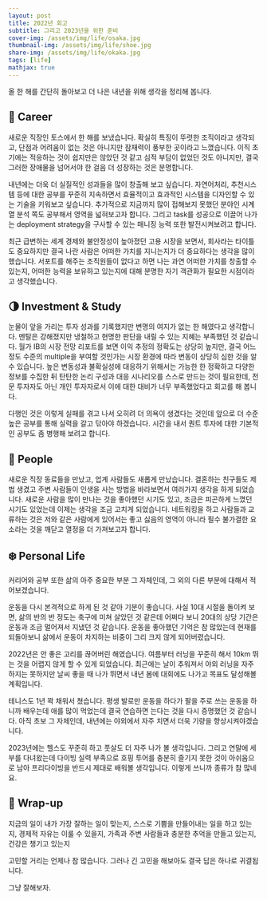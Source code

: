 ```yaml
---
layout: post
title: 2022년 회고
subtitle: 그리고 2023년을 위한 준비
cover-img: /assets/img/life/osaka.jpg
thumbnail-img: /assets/img/life/shoe.jpg
share-img: /assets/img/life/okaka.jpg
tags: [life]
mathjax: true
---
```


올 한 해를 간단히 돌아보고 더 나은 내년을 위해 생각을 정리해 봅니다.  

## 🔨 Career  
새로운 직장인 토스에서 한 해를 보냈습니다. 확실히 특징이 뚜렷한 조직이라고 생각되고, 단점과 어려움이 없는 것은 아니지만 잠재력이 풍부한 곳이라고 느꼈습니다. 이직 초기에는 적응하는 것이 쉽지만은 않았던 것 같고 심적 부담이 없었던 것도 아니지만, 결국 그러한 장애물을 넘어서야 한 걸음 더 성장하는 것은 분명합니다.  

내년에는 더욱 더 실질적인 성과들을 많이 창출해 보고 싶습니다. 자연어처리, 추천시스템 등에 대한 공부를 꾸준히 지속하면서 효율적이고 효과적인 시스템을 디자인할 수 있는 기술을 키워보고 싶습니다. 추가적으로 지금까지 많이 접해보지 못했던 분야인 시계열 분석 쪽도 공부해서 영역을 넓혀보고자 합니다. 그리고 task를 성공으로 이끌어 나가는 deployment strategy을 구사할 수 있는 매니징 능력 또한 발전시켜보려고 합니다.  

최근 급변하는 세계 경제와 불안정성이 높아졌던 고용 시장을 보면서, 회사라는 타이틀도 중요하지만 결국 나란 사람은 어떠한 가치를 지니는지가 더 중요하다는 생각을 많이 했습니다. 서포트를 해주는 조직원들이 없다고 하면 나는 과연 어떠한 가치를 창출할 수 있는지, 어떠한 능력을 보유하고 있는지에 대해 분명한 자기 객관화가 필요한 시점이라고 생각했습니다.  

## 🌗 Investment & Study  
눈물이 앞을 가리는 투자 성과를 기록했지만 변명의 여지가 없는 한 해였다고 생각합니다. 멘탈은 강해졌지만 냉철하고 현명한 판단을 내릴 수 있는 지혜는 부족했던 것 같습니다. 월가 IB의 시장 전망 리포트를 보면 이익 추정의 정확도는 상당히 높지만, 결국 어느 정도 수준의 multiple을 부여할 것인가는 시장 환경에 따라 변동이 상당히 심한 것을 알 수 있습니다. 높은 변동성과 불확실성에 대응하기 위해서는 가능한 한 정확하고 다양한 정보를 수집한 뒤 탄탄한 논리 구성과 대응 시나리오를 스스로 만드는 것이 필요한데, 전문 투자자도 아닌 개인 투자자로서 이에 대한 대비가 너무 부족했었다고 회고를 해 봅니다.  

다행인 것은 이렇게 실패를 겪고 나서 오히려 더 의욕이 생겼다는 것인데 앞으로 더 수준 높은 공부를 통해 실력을 갈고 닦아야 하겠습니다. 시간을 내서 퀀트 투자에 대한 기본적인 공부도 좀 병행해 보려고 합니다.  

## 🐠 People  
새로운 직장 동료들을 만났고, 업계 사람들도 새롭게 만났습니다. 결혼하는 친구들도 제법 생겼고 주변 사람들이 인생을 사는 방법을 바라보면서 여러가지 생각을 하게 되었습니다. 새로운 사람을 많이 만나는 것을 좋아했던 시기도 있고, 조금은 피곤하게 느꼈던 시기도 있었는데 이제는 생각을 조금 고치게 되었습니다. 네트워킹을 하고 사람들과 교류하는 것은 저와 같은 사람에게 있어서는 좋고 싫음의 영역이 아니라 필수 불가결한 요소라는 것을 깨닫고 열정을 더 가져보고자 합니다.  

## ❄️ Personal Life  
커리어와 공부 또한 삶의 아주 중요한 부분 그 자체인데, 그 외의 다른 부분에 대해서 적어보겠습니다.  

운동을 다시 본격적으로 하게 된 것 같아 기분이 좋습니다. 사실 10대 시절을 돌이켜 보면, 삶의 반의 반 정도는 축구에 미쳐 살았던 것 같은데 어쩌다 보니 20대의 상당 기간은 운동과 조금 멀어져서 지냈던 것 같습니다. 운동을 좋아했던 기억은 참 많았는데 현재를 되돌아보니 삶에서 운동이 차지하는 비중이 그리 크지 않게 되어버렸습니다.  

2022년은 안 좋은 고리를 끊어버린 해였습니다. 여름부터 러닝을 꾸준히 해서 10km 뛰는 것을 어렵지 않게 할 수 있게 되었습니다. 최근에는 날이 추워져서 야외 러닝을 자주 하지는 못하지만 날씨 좋을 때 나가 뛰면서 내년 봄에 대회에도 나가고 목표도 달성해볼 계획입니다.  

테니스도 1년 꽉 채워서 쳤습니다. 평생 발로만 운동을 하다가 팔을 주로 쓰는 운동을 하니까 배우는데 애를 많이 먹었는데 결국 연습하면 는다는 것을 다시 증명했던 것 같습니다. 아직 초보 그 자체인데, 내년에는 야외에서 자주 치면서 더욱 기량을 향상시켜야겠습니다.  

2023년에는 헬스도 꾸준히 하고 풋살도 더 자주 나가 볼 생각입니다. 그리고 연말에 세부를 다녀왔는데 다이빙 실력 부족으로 호핑 투어를 충분히 즐기지 못한 것이 아쉬움으로 남아 프리다이빙을 반드시 제대로 배워볼 생각입니다. 이렇게 쓰니까 종류가 참 많네요.  

## 🍯 Wrap-up  
지금의 일이 내가 가장 잘하는 일이 맞는지, 스스로 기쁨을 만들어내는 일을 하고 있는지, 경제적 자유는 이룰 수 있을지, 가족과 주변 사람들과 충분한 추억을 만들고 있는지, 건강은 챙기고 있는지  

고민할 거리는 언제나 참 많습니다. 그러나 긴 고민을 해보아도 결국 답은 하나로 귀결됩니다.  

그냥 잘해보자.  
